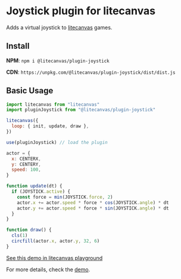 # Joystick plugin for litecanvas

Adds a virtual joystick to [litecanvas](https://github.com/litecanvas/game-engine) games.

## Install

**NPM**: `npm i @litecanvas/plugin-joystick`

**CDN**: `https://unpkg.com/@litecanvas/plugin-joystick/dist/dist.js`

## Basic Usage

```js
import litecanvas from "litecanvas"
import pluginJoystick from "@litecanvas/plugin-joystick"

litecanvas({
  loop: { init, update, draw },
})

use(pluginJoystick) // load the plugin

actor = {
  x: CENTERX,
  y: CENTERY,
  speed: 100,
}

function update(dt) {
  if (JOYSTICK.active) {
    const force = min(JOYSTICK.force, 2)
    actor.x += actor.speed * force * cos(JOYSTICK.angle) * dt
    actor.y += actor.speed * force * sin(JOYSTICK.angle) * dt
  }
}

function draw() {
  cls(1)
  circfill(actor.x, actor.y, 32, 6)
}
```

[See this demo in litecanvas playground](https://litecanvas.js.org?c=eJx1UdFOwjAUfd9X3Le1WLeJiQ8kGA0SAxpIhAd5XLoOC6Vb2juEmP27oys6En1pem7PueecVEkUPNX71BIaBHmlOcpCg9QSCYWvAEAVabbgRpZIwg%2FE0g7iuNLldh3xYhc%2FqJ8FcamqtdTXm%2BJoUfJtnEmL7og2NmRAjLAUhvduK0BlBWkVUy%2BgzbxuUgCkHAsDQ888DGA0ni3Hb%2B%2FM4eMZr1psSyGyAfST5ITroO4UqcosRUEybMvIHMjr%2FPFpMnumYARWRvvpdL5aLCejl6jxlntBvTcvtEXIC8NFk2cn9S%2FRDRncUEd0kaMDXA391aWCntf2mk22Y6LXqvHoQYYd9fF%2Fte06X6ovC2cm%2FfQ%2Fx5VIDXH5%2FugNKA5IEpaw0L9EURSeyFwankuliO%2FEzvEY3PYZ3NGg%2FgamK6oQ)

For more details, check the [demo](demo/index.html).
